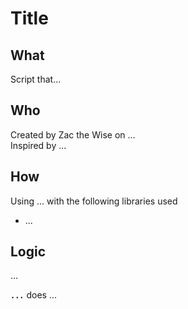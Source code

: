 # Title

## What
Script that...

## Who
Created by Zac the Wise on ...  
Inspired by ...
## How
Using ... with the following libraries used
- ...

## Logic
...  


**`...`** does ...  
